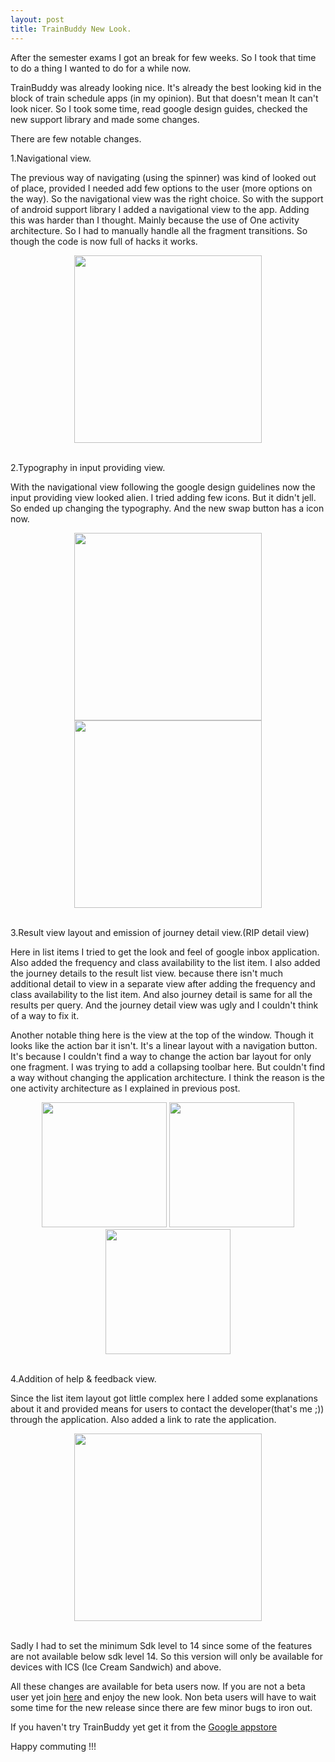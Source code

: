 ```yaml
---
layout: post
title: TrainBuddy New Look.
---
```


After the semester exams I got an break for few weeks. So I took that time to do a thing I wanted to do for a while now.

TrainBuddy was already looking nice. It's already the best looking kid in the block of train schedule apps (in my opinion). But that doesn't mean It can't look nicer. So I took some time, read google design guides, checked the new support library and made some changes.

There are few notable changes.

1.Navigational view.

The previous way of navigating (using the spinner) was kind of looked out of place, provided I needed add few options to the user (more options on the way). So the navigational view was the right choice. So with the support of android support library I added a navigational view to the app. Adding this was harder than I thought. Mainly because the use of One activity architecture. So I had to manually handle all the fragment transitions. So though the code is now full of hacks it works.

<div align="center"><img src="{{ site.baseurl }}/assets/trainBuddy_new_look/navigation_new.png" style="width: 300px;"></div></br>

2.Typography in input providing view.

With the navigational view following the google design guidelines now the input providing view looked alien. I tried adding few icons. But it didn't jell. So ended up changing the typography. And the new swap button has a icon now.

<div align="center"><img src="{{ site.baseurl }}/assets/trainBuddy_new_look/user_in_old.webp" style="width: 300px;">  <img src="{{ site.baseurl }}/assets/trainBuddy_new_look/user_in_new.png" style="width: 300px;"></div></br>

3.Result view layout and emission of journey detail view.(RIP detail view)

Here in list items I tried to get the look and feel of google inbox application. Also added the frequency and class availability to the list item. I also added the journey details to the result list view. because there isn't much additional detail to view in a separate view after adding the frequency and class availability to the list item. And also journey detail is same for all the results per query. And the journey detail view was ugly and I couldn't think of a way to fix it.

Another notable thing here is the view at the top of the window. Though it looks like the action bar it isn't. It's a linear layout with a navigation button. It's because I couldn't find a way to change the action bar layout for only one fragment. I was trying to add a collapsing toolbar here. But couldn't find a way without changing the application architecture. I think the reason is the one activity architecture as I explained in previous post.

<div align="center"><img src="{{ site.baseurl }}/assets/trainBuddy_new_look/result_list_old.webp" style="width: 200px;">   <img src="{{ site.baseurl }}/assets/trainBuddy_new_look/result_detail_old.webp" style="width: 200px;">  <img src="{{ site.baseurl }}/assets/trainBuddy_new_look/result_list_new.png" style="width: 200px;"></div></br>

4.Addition of help & feedback view.

Since the list item layout got little complex here I added some explanations about it and provided means for users to contact the developer(that's me ;)) through the application. Also added a link to rate the application.

<div align="center"><img src="{{ site.baseurl }}/assets/trainBuddy_new_look/help.png" style="width: 300px;"></div></br>

Sadly I had to set the minimum Sdk level to 14 since some of the features are not available below sdk level 14. So this version will only be available for devices with ICS (Ice Cream Sandwich) and above.

All these changes are available for beta users now. If you are not a beta user yet join [here](https://plus.google.com/communities/111728508620143036732) and enjoy the new look. Non beta users will have to wait some time for the new release since there are few minor bugs to iron out.

If you haven't try TrainBuddy yet get it from the [Google appstore](https://play.google.com/store/apps/details?id=com.kasungamlath.trainbuddy)

Happy commuting !!!
